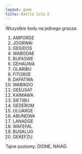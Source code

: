 ```yaml
---
layout: game
title: Battle Isle 2
---
```


Wszystkie kody na jednego gracza:

 1. AMPORGE
 2. JOGRWAI
 3. GEGIDOS
 4. WABODAE
 5. BUFASWE
 6. GEHAUWA
 7. OLARIBU
 8. FITORGE
 9. DAFATWA
10. WABIKDO
11. GEEUSAT
12. KAIMAWA
13. SIETIBU
14. GEDEROM
15. ULUARGE
16. ABUNDWA
17. LANADGE
18. WAFEFAL
19. BUSALUG
20. GEKEFZU

Tajne poziomy: DIONE, NAIAD.
